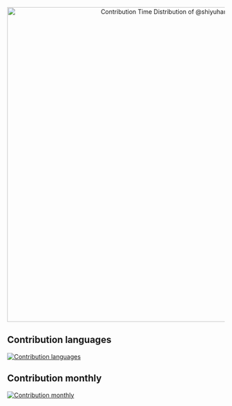 <!--
**shiyuhang0/shiyuhang0** is a ✨ _special_ ✨ repository because its `README.md` (this file) appears on your GitHub profile.

Here are some ideas to get you started:

- 🔭 I’m currently working on ...
- 🌱 I’m currently learning ...
- 👯 I’m looking to collaborate on ...
- 🤔 I’m looking for help with ...
- 💬 Ask me about ...
- 📫 How to reach me: ...
- 😄 Pronouns: ...
- ⚡ Fun fact: ...
-->


<a href="https://next.ossinsight.io/widgets/official/analyze-user-contribution-time-distribution?user_id=52435083&period=all_times" target="_blank" style="display: block" align="center">
  <picture>
    <source media="(prefers-color-scheme: dark)" srcset="https://next.ossinsight.io/widgets/official/analyze-user-contribution-time-distribution/thumbnail.png?user_id=52435083&period=all_times&image_size=auto&color_scheme=dark" width="728" height="auto">
    <img alt="Contribution Time Distribution of @shiyuhang0" src="https://next.ossinsight.io/widgets/official/analyze-user-contribution-time-distribution/thumbnail.png?user_id=52435083&period=all_times&image_size=auto&color_scheme=light" width="728" height="auto">
  </picture>
</a>


## Contribution languages

[![Contribution languages](https://ossinsight-lite-blond.vercel.app/widgets/contribution-most-used-languages/thumbnail.png)](https://ossinsight-lite-blond.vercel.app/widgets/contribution-most-used-languages)


## Contribution monthly

[![Contribution monthly](https://ossinsight-lite-blond.vercel.app/widgets/contribution-monthly/thumbnail.png)](https://ossinsight-lite-blond.vercel.app/widgets/contribution-monthly)
